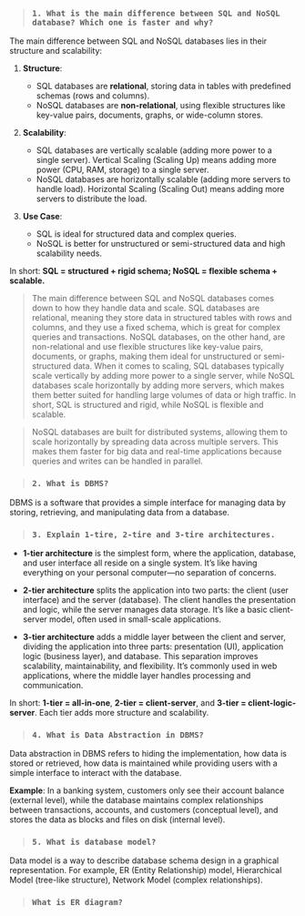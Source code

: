 > ### `1. What is the main difference between SQL and NoSQL database? Which one is faster and why?`

The main difference between SQL and NoSQL databases lies in their structure and scalability:

1. **Structure**:

    - SQL databases are **relational**, storing data in tables with predefined schemas (rows and columns).
    - NoSQL databases are **non-relational**, using flexible structures like key-value pairs, documents, graphs, or wide-column stores.

2. **Scalability**:

    - SQL databases are vertically scalable (adding more power to a single server). Vertical Scaling (Scaling Up) means adding more power (CPU, RAM, storage) to a single server.
    - NoSQL databases are horizontally scalable (adding more servers to handle load). Horizontal Scaling (Scaling Out) means adding more servers to distribute the load.

3. **Use Case**:
    - SQL is ideal for structured data and complex queries.
    - NoSQL is better for unstructured or semi-structured data and high scalability needs.

In short: **SQL = structured + rigid schema; NoSQL = flexible schema + scalable.**

> The main difference between SQL and NoSQL databases comes down to how they handle data and scale. SQL databases are relational, meaning they store data in structured tables with rows and columns, and they use a fixed schema, which is great for complex queries and transactions. NoSQL databases, on the other hand, are non-relational and use flexible structures like key-value pairs, documents, or graphs, making them ideal for unstructured or semi-structured data. When it comes to scaling, SQL databases typically scale vertically by adding more power to a single server, while NoSQL databases scale horizontally by adding more servers, which makes them better suited for handling large volumes of data or high traffic. In short, SQL is structured and rigid, while NoSQL is flexible and scalable.

> NoSQL databases are built for distributed systems, allowing them to scale horizontally by spreading data across multiple servers. This makes them faster for big data and real-time applications because queries and writes can be handled in parallel.

> ### `2. What is DBMS?`

DBMS is a software that provides a simple interface for managing data by storing, retrieving, and manipulating data from a database.

> ### `3. Explain 1-tire, 2-tire and 3-tire architectures.`

-   **1-tier architecture** is the simplest form, where the application, database, and user interface all reside on a single system. It’s like having everything on your personal computer—no separation of concerns.

-   **2-tier architecture** splits the application into two parts: the client (user interface) and the server (database). The client handles the presentation and logic, while the server manages data storage. It’s like a basic client-server model, often used in small-scale applications.

-   **3-tier architecture** adds a middle layer between the client and server, dividing the application into three parts: presentation (UI), application logic (business layer), and database. This separation improves scalability, maintainability, and flexibility. It’s commonly used in web applications, where the middle layer handles processing and communication.

In short: **1-tier = all-in-one**, **2-tier = client-server**, and **3-tier = client-logic-server**. Each tier adds more structure and scalability.

> ### `4. What is Data Abstraction in DBMS?`

Data abstraction in DBMS refers to hiding the implementation, how data is stored or retrieved, how data is maintained while providing users with a simple interface to interact with the database.

**Example**: In a banking system, customers only see their account balance (external level), while the database maintains complex relationships between transactions, accounts, and customers (conceptual level), and stores the data as blocks and files on disk (internal level).

> ### `5. What is database model?`

Data model is a way to describe database schema design in a graphical representation. For example, ER (Entity Relationship) model, Hierarchical Model (tree-like structure), Network Model (complex relationships).

> ### `What is ER diagram?`


